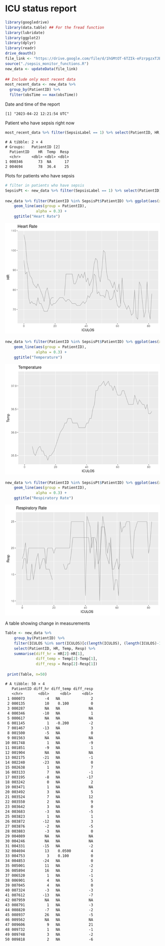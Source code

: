 ICU status report
================

``` r
library(googledrive)
library(data.table) ## For the fread function
library(lubridate)
library(ggplot2)
library(dplyr)
library(readr)
drive_deauth()
file_link <- "https://drive.google.com/file/d/1hGMtOT-6TZIk-eFzrpgzxTJBGAj1SEwH/view?usp=share_link"
source("./sepsis_monitor_functions.R")
new_data <- updateData(file_link)

## Include only most recent data
most_recent_data <- new_data %>%
  group_by(PatientID) %>%
  filter(obsTime == max(obsTime))
```

Date and time of the report

    [1] "2023-04-22 12:21:54 UTC"

Patient who have sepsis right now

``` r
most_recent_data %>% filter(SepsisLabel == 1) %>% select(PatientID, HR, Temp, Resp)
```

    # A tibble: 2 × 4
    # Groups:   PatientID [2]
      PatientID    HR  Temp  Resp
      <chr>     <dbl> <dbl> <dbl>
    1 000346       73  NA      17
    2 004694       78  36.4    25

Plots for patients who have sepsis

``` r
# filter in patients who have sepsis
SepsisPt <- new_data %>% filter(SepsisLabel == 1) %>% select(PatientID) %>% unique() 

new_data %>% filter(PatientID %in% SepsisPt$PatientID) %>% ggplot(aes(x = ICULOS, y = HR)) +
    geom_line(aes(group = PatientID),
              alpha = 0.3) +
    ggtitle("Heart Rate")
```

![](A7_files/figure-commonmark/unnamed-chunk-4-1.png)

``` r
new_data %>% filter(PatientID %in% SepsisPt$PatientID) %>% ggplot(aes(x = ICULOS, y = Temp)) +
    geom_line(aes(group = PatientID),
              alpha = 0.3) +
    ggtitle("Temperature")
```

![](A7_files/figure-commonmark/unnamed-chunk-4-2.png)

``` r
new_data %>% filter(PatientID %in% SepsisPt$PatientID) %>% ggplot(aes(x = ICULOS, y = Resp)) +
    geom_line(aes(group = PatientID),
              alpha = 0.3) +
    ggtitle("Respiratory Rate")
```

![](A7_files/figure-commonmark/unnamed-chunk-4-3.png)

A table showing change in measurements

``` r
Table <- new_data %>% 
    group_by(PatientID) %>% 
    filter(ICULOS %in% sort(ICULOS)[c(length(ICULOS), (length(ICULOS)-1))]) %>% 
    select(PatientID, HR, Temp, Resp) %>% 
    summarise(diff_hr = HR[2]-HR[1],
              diff_temp = Temp[2]-Temp[1],
              diff_resp = Resp[2]-Resp[1])
     
 print(Table, n=50)
```

    # A tibble: 50 × 4
       PatientID diff_hr diff_temp diff_resp
       <chr>       <dbl>     <dbl>     <dbl>
     1 000073         -4   NA              2
     2 000135         10    0.100          0
     3 000287         NA   NA             NA
     4 000346        -10   NA              1
     5 000617         NA   NA             NA
     6 001145          1   -0.200         -2
     7 001467        -13   NA              3
     8 001500         -5   NA              0
     9 001563         NA   NA             NA
    10 001748          1   NA             -9
    11 001851         -9   NA              1
    12 001904         NA   NA             NA
    13 002175        -21   NA             -1
    14 002240        -23   NA              0
    15 002638          1   NA              7
    16 003133          7   NA             -1
    17 003195         -8   NA            -17
    18 003242          0   NA              2
    19 003471          1   NA             NA
    20 003492          3   NA              5
    21 003524          7   NA             12
    22 003550          2   NA              9
    23 003642          3   NA              0
    24 003683         -3   NA             -5
    25 003823          1   NA              1
    26 003872        -12   NA              3
    27 003876         -2   NA             -5
    28 003883         -3   NA              0
    29 004089         NA   NA             NA
    30 004246         NA   NA             NA
    31 004331        -15   NA             -2
    32 004694         13    0.0500         4
    33 004753          3    0.100          0
    34 004853        -24   NA              0
    35 005001         11   NA             -2
    36 005894         16   NA              2
    37 006520          1   NA             -1
    38 006901          4   NA              5
    39 007045          4   NA              0
    40 007324         -3   NA             -3
    41 007612        -13   NA             -7
    42 007959         NA   NA             NA
    43 008791          1   NA             -3
    44 008820         -7   NA             -2
    45 008937         26   NA             -5
    46 009562         NA   NA             NA
    47 009606          9   NA             21
    48 009732          1   NA             -1
    49 009748          3   NA             -2
    50 009818          2   NA             -6
